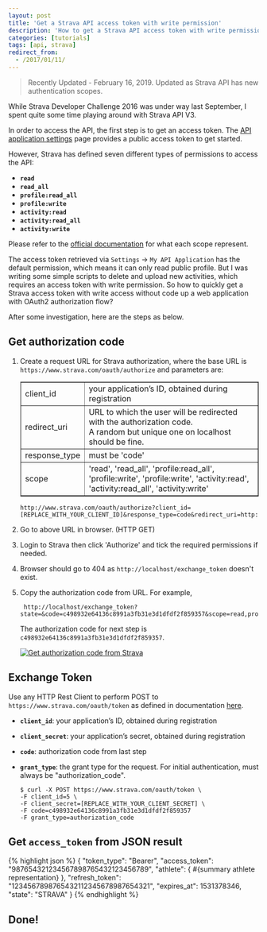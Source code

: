 ```yaml
---
layout: post
title: 'Get a Strava API access token with write permission'
description: 'How to get a Strava API access token with write permission quickly without coding up an actual OAuth2 authorization flow.'
categories: [tutorials]
tags: [api, strava]
redirect_from:
  - /2017/01/11/
---
```


> Recently Updated - February 16, 2019. Updated as Strava API has new authentication scopes.

While Strava Developer Challenge 2016 was under way last September,
I spent quite some time playing around with Strava API V3.

In order to access the API, the first step is to get an access token.
The [API application settings][api application settings] page provides a public access token to get started.

However, Strava has defined seven different types of permissions to access the API:

- **`read`**
- **`read_all`**
- **`profile:read_all`**
- **`profile:write`**
- **`activity:read`**
- **`activity:read_all`**
- **`activity:write`**

Please refer to the [official documentation](https://developers.strava.com/docs/authentication/#details-about-requesting-access)
for what each scope represent.

The access token retrieved via `Settings` -> `My API Application` has the default permission,
which means it can only read public profile.
But I was writing some simple scripts to delete and upload new activities,
which requires an access token with write permission.
So how to quickly get a Strava access token with write access
without code up a web application with OAuth2 authorization flow?

After some investigation, here are the steps as below.

## Get authorization code

1.  Create a request URL for Strava authorization,
    where the base URL is `https://www.strava.com/oauth/authorize`
    and parameters are:

     <div class="data-table">
     <table border="1">
         <tr>
             <td>client_id</td>
             <td>your application’s ID, obtained during registration</td>
         </tr>
         <tr>
             <td>redirect_uri</td>
             <td>URL to which the user will be redirected with the authorization code.
             <br />A random but unique one on localhost should be fine.</td>
         </tr>
         <tr>
             <td>response_type</td>
             <td>must be 'code'</td>
         </tr>
         <tr>
             <td>scope</td>
             <td>'read', 'read_all', 'profile:read_all', 'profile:write', 'profile:write', 'activity:read', 'activity:read_all', 'activity:write'</td>
         </tr>
     </table>
     </div>

        http://www.strava.com/oauth/authorize?client_id=[REPLACE_WITH_YOUR_CLIENT_ID]&response_type=code&redirect_uri=http://localhost/exchange_token&approval_prompt=force&scope=profile:write,activity:write

2.  Go to above URL in browser. (HTTP GET)
3.  Login to Strava then click 'Authorize' and tick the required permissions if needed.
4.  Browser should go to 404 as `http://localhost/exchange_token` doesn't exist.
5.  Copy the authorization code from URL. For example,

         http://localhost/exchange_token?state=&code=c498932e64136c8991a3fb31e3d1dfdf2f859357&scope=read,profile:write,activity:write

    The authorization code for next step is `c498932e64136c8991a3fb31e3d1dfdf2f859357`.

    <a class="post-image" href="/assets/images/posts/2017-01-11-get-strava-authorization-code.gif">
    <img itemprop="image" data-src="/assets/images/posts/2017-01-11-get-strava-authorization-code.gif" src="/assets/javascripts/unveil/loader.gif" alt="Get authorization code from Strava" />
    </a>

## Exchange Token

Use any HTTP Rest Client to perform POST to `https://www.strava.com/oauth/token`
as defined in documentation [here][strava-api-token].

- **`client_id`**: your application’s ID, obtained during registration<br />
- **`client_secret`**: your application’s secret, obtained during registration<br />
- **`code`**: authorization code from last step
- **`grant_type`**: the grant type for the request. For initial authentication, must always be "authorization_code".

      $ curl -X POST https://www.strava.com/oauth/token \
      -F client_id=5 \
      -F client_secret=[REPLACE_WITH_YOUR_CLIENT_SECRET] \
      -F code=c498932e64136c8991a3fb31e3d1dfdf2f859357
      -F grant_type=authorization_code

## Get `access_token` from JSON result

{% highlight json %}
{
"token_type": "Bearer",
"access_token": "987654321234567898765432123456789",
"athlete": {
#{summary athlete representation}
},
"refresh_token": "1234567898765432112345678987654321",
"expires_at": 1531378346,
"state": "STRAVA"
}
{% endhighlight %}

## Done!

[strava-api-access]: https://developers.strava.com/docs/authentication/
[strava-api-token]: https://developers.strava.com/docs/authentication/#token-exchange
[strava developers]: https://developers.strava.com
[api application settings]: http://www.strava.com/settings/api
[authentication]: https://developers.strava.com/docs/authentication/
